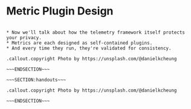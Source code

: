 <!SLIDE[bg=_images/legos.png] center subsection>
# Metric Plugin Design

~~~SECTION:notes~~~

* Now we'll talk about how the telemetry framework itself protects your privacy.
* Metrics are each designed as self-contained plugins.
* And every time they run, they're validated for consistency.

.callout.copyright Photo by https://unsplash.com/@danielkcheung

~~~ENDSECTION~~~

~~~SECTION:handouts~~~

.callout.copyright Photo by https://unsplash.com/@danielkcheung

~~~ENDSECTION~~~
